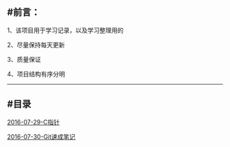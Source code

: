 #前言：
----
1、该项目用于学习记录，以及学习整理用的

2、尽量保持每天更新

3、质量保证

4、项目结构有序分明

----
#目录
---
[2016-07-29-C指针](/Articles/2016-07-29-C指针.md)

[2016-07-30-Git速成笔记](/Articles/2016-07-30-Git速成笔记.md)